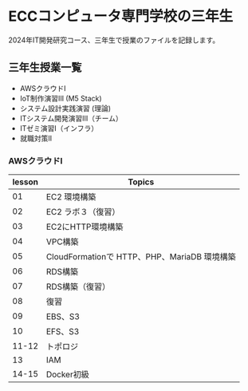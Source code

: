# ECCコンピュータ専門学校の三年生

2024年IT開発研究コース、三年生で授業のファイルを記録します。

## 三年生授業一覧

* AWSクラウドI
* IoT制作演習III (M5 Stack)
* システム設計実践演習 (理論)
* ITシステム開発演習III（チーム）
* ITゼミ演習I（インフラ）
* 就職対策II


### AWSクラウドI
| lesson | Topics |
|---|---|
| 01 | EC2 環境構築 |
| 02 | EC2 ラボ３（復習） |
| 03 | EC2にHTTP環境構築 |　
| 04 | VPC構築 |
| 05 | CloudFormationで HTTP、PHP、MariaDB 環境構築 |
| 06 | RDS構築 |
| 07 | RDS構築（復習） |
| 08 | 復習 |
| 09 | EBS、S3 |
| 10 | EFS、S3 |
| 11-12 | トポロジ |
| 13 | IAM |
| 14-15| Docker初級 |
